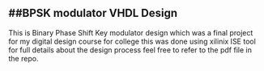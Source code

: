 **##BPSK modulator VHDL Design**
---
This is Binary Phase Shift Key modulator design which was a final project for my digital design course for college this was done using xilinix ISE tool for full details about the design process feel free to refer to the pdf file in the repo.

